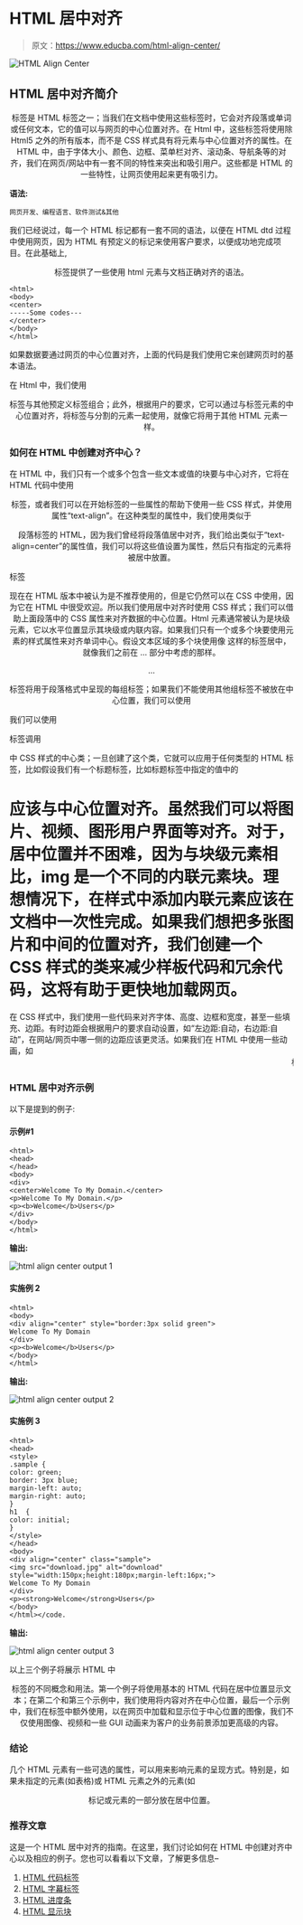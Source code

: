 # HTML 居中对齐

> 原文：<https://www.educba.com/html-align-center/>

![HTML Align Center](img/efd39beac878061aa71253dac3acff10.png)



## HTML 居中对齐简介

<center>标签是 HTML 标签之一；当我们在文档中使用这些标签时，它会对齐段落或单词或任何文本，它的值可以与网页的中心位置对齐。在 Html 中，这些标签将使用除 Html5 之外的所有版本，而不是 CSS 样式具有将元素与中心位置对齐的属性。在 HTML 中，由于字体大小、颜色、边框、菜单栏对齐、滚动条、导航条等的对齐，我们在网页/网站中有一套不同的特性来突出和吸引用户。这些都是 HTML 的一些特性，让网页使用起来更有吸引力。</center>

**语法:**

<small>网页开发、编程语言、软件测试&其他</small>

我们已经说过，每一个 HTML 标记都有一套不同的语法，以便在 HTML dtd 过程中使用网页，因为 HTML 有预定义的标记来使用客户要求，以便成功地完成项目。在此基础上,

<center>标签提供了一些使用 html 元素与文档正确对齐的语法。</center>

```
<html>
<body>
<center>
-----Some codes---
</center>
</body>
</html>
```

如果数据要通过网页的中心位置对齐，上面的代码是我们使用它来创建网页时的基本语法。

在 Html 中，我们使用

<center>标签与其他预定义标签组合；此外，根据用户的要求，它可以通过与标签元素的中心位置对齐，将标签与分割的元素一起使用，就像它将用于其他 HTML 元素一样。</center>

### 如何在 HTML 中创建对齐中心？

在 HTML 中，我们只有一个或多个包含一些文本或值的块要与中心对齐，它将在 HTML 代码中使用

<center>标签，或者我们可以在开始标签的一些属性的帮助下使用一些 CSS 样式，并使用属性“text-align”。在这种类型的属性中，我们使用类似于

段落标签的 HTML，因为我们曾经将段落值居中对齐，我们给出类似于“text-align=center”的属性值，我们可以将这些值设置为属性，然后只有指定的元素将被居中放置。

</center>

标签

<center>现在在 HTML 版本中被认为是不推荐使用的，但是它仍然可以在 CSS 中使用，因为它在 HTML 中很受欢迎。所以我们使用居中对齐时使用 CSS 样式；我们可以借助上面段落中的 CSS 属性来对齐数据的中心位置。Html <cenetr>元素通常被认为是块级元素，它以水平位置显示其块级或内联内容。如果我们只有一个或多个块要使用元素的样式属性来对齐单词中心。假设文本区域的多个块使用像  这样的标签居中，就像我们之前在 … 部分中考虑的那样。

…

标签将用于段落格式中呈现的每组标签；如果我们不能使用其他组标签不被放在中心位置，我们可以使用</cenetr></center>

我们可以使用

标签调用

中 CSS 样式的中心类；一旦创建了这个类，它就可以应用于任何类型的 HTML 标签，比如假设我们有一个标题标签，比如标题标签中指定的值中的

# 应该与中心位置对齐。虽然我们可以将图片、视频、图形用户界面等对齐。对于，居中位置并不困难，因为与块级元素相比，img 是一个不同的内联元素块。理想情况下，在样式中添加内联元素应该在文档中一次性完成。如果我们想把多张图片和中间的位置对齐，我们创建一个 CSS 样式的类来减少样板代码和冗余代码，这将有助于更快地加载网页。

在 CSS 样式中，我们使用一些代码来对齐字体、高度、边框和宽度，甚至一些填充、边距。有时边距会根据用户的要求自动设置，如“左边距:自动，右边距:自动”，在网站/网页中哪一侧的边距应该更灵活。如果我们在 HTML 中使用一些动画，如<marquee>标签，它会将单词与不正常的位置对齐，因为它是基于我们用 HTML 编码声明的内容水平或垂直进行的。</marquee>

### HTML 居中对齐示例

以下是提到的例子:

#### 示例#1

```
<html>
<head>
</head>
<body>
<div>
<center>Welcome To My Domain.</center>
<p>Welcome To My Domain.</p>
<p><b>Welcome</b>Users</p>
</div>
</body>
</html>
```

**输出:**

![html align center output 1](img/06dc3011c46688f3cdd04659b2fe2cb4.png)



#### 实施例 2

```
<html>
<body>
<div align="center" style="border:3px solid green">
Welcome To My Domain
</div>
<p><b>Welcome</b>Users</p>
</body>
</html>
```

**输出:**

![html align center output 2](img/2817e15172afccf369bae7ea0d37b119.png)



#### 实施例 3

```
<html>
<head>
<style>
.sample {
color: green;
border: 3px blue;
margin-left: auto;
margin-right: auto;
}
h1  {
color: initial;
}
</style>
</head>
<body>
<div align="center" class="sample">
<img src="download.jpg" alt="download" style="width:150px;height:180px;margin-left:16px;">
Welcome To My Domain
</div>
<p><strong>Welcome</strong>Users</p>
</body>
</html></code.
```

**输出:**

![html align center output 3](img/0d813f7ee7bd5dbf1902cf1fde85d9e8.png)



以上三个例子将展示 HTML 中

<center>标签的不同概念和用法。第一个例子将使用基本的 HTML 代码在居中位置显示文本；在第二个和第三个示例中，我们使用将内容对齐在中心位置，最后一个示例中，我们在标签中额外使用，以在网页中加载和显示位于中心位置的图像，我们不仅使用图像、视频和一些 GUI 动画来为客户的业务前景添加更高级的内容。</center>

### 结论

几个 HTML 元素有一些可选的属性，可以用来影响元素的呈现方式。特别是，如果未指定的元素(如表格)或 HTML 元素之外的元素(如

<center>标记或元素的一部分放在居中位置。</center>

### 推荐文章

这是一个 HTML 居中对齐的指南。在这里，我们讨论如何在 HTML 中创建对齐中心以及相应的例子。您也可以看看以下文章，了解更多信息–

1.  [HTML 代码标签](https://www.educba.com/html-code-tag/)
2.  [HTML 字幕标签](https://www.educba.com/html-marquee-tag/)
3.  [HTML 进度条](https://www.educba.com/html-progress-bar/)
4.  [HTML 显示块](https://www.educba.com/html-display-block/)





